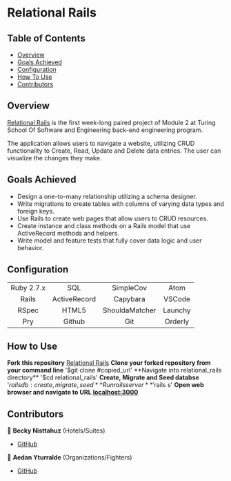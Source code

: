 # Relational Rails 

## Table of Contents 
- [Overview](#overview)
- [Goals Achieved](#goals-achieved)
- [Configuration](#configuration)
- [How To Use](#how-to-use)
- [Contributors](#contributors)

## Overview
[Relational Rails](https://github.com/aedanjames/relational_rails) is the first week-long paired project of Module 2 at Turing School Of Software and Engineering back-end engineering program.    

The application allows users to navigate a website, utilizing CRUD functionality to Create, Read, Update and Delete data entries. The user can visualize the changes they make.     

## Goals Achieved
- Design a one-to-many relationship utilizing a schema designer.
- Write migrations to create tables with columns of varying data types and foreign keys. 
- Use Rails to create web pages that allow users to CRUD resources.
- Create instance and class methods on a Rails model that use ActiveRecord methods and helpers.
- Write model and feature tests that fully cover data logic and user behavior. 

## Configuration 
|             |               |               |               |
|   :----:    |    :----:     |    :----:     |    :----:     |
| Ruby 2.7.x  | SQL           | SimpleCov     | Atom          |
| Rails       | ActiveRecord  | Capybara      | VSCode        |
| RSpec       | HTML5         | ShouldaMatcher| Launchy       |
| Pry         | Github        | Git           | Orderly       |

## How to Use 
**Fork this repository** [Relational Rails](https://github.com/aedanjames/relational_rails)
**Clone your forked repository from your command line** '$git clone #copied_url'
**Navigate into relational_rails directory** '$cd relational_rails'
**Create, Migrate and Seed databse** '$rails db:{create, migrate, seed}
**Run rails server** '$rails s'
**Open web browser and navigate to URL [localhost:3000](http://localhost:3000)**

## Contributors 
👤 **Becky Nisttahuz** (Hotels/Suites)
- [GitHub](https://github.com/benistta)

👤 **Aedan Yturralde** (Organizations/Fighters)
- [GitHub](https://github.com/aedanjames)